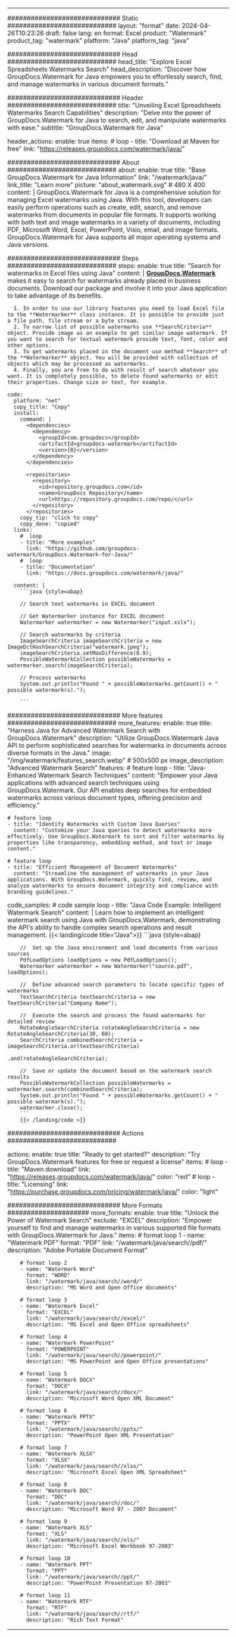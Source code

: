 
---
############################# Static ############################
layout: "format"
date:  2024-04-26T10:23:26
draft: false
lang: en
format: Excel
product: "Watermark"
product_tag: "watermark"
platform: "Java"
platform_tag: "java"

############################# Head ############################
head_title: "Explore Excel Spreadsheets Watermarks Search"
head_description: "Discover how GroupDocs.Watermark for Java empowers you to effortlessly search, find, and manage watermarks in various document formats."

############################# Header ############################
title: "Unveiling Excel Spreadsheets Watermarks Search Capabilities" 
description: "Delve into the power of GroupDocs.Watermark for Java to search, edit, and manipulate watermarks with ease."
subtitle: "GroupDocs.Watermark for Java" 

header_actions:
  enable: true
  items:
    #  loop
    - title: "Download at Maven for free"
      link: "https://releases.groupdocs.com/watermark/java/"
      
############################# About ############################
about:
    enable: true
    title: "Base GroupDocs.Watermark for Java Information"
    link: "/watermark/java/"
    link_title: "Learn more"
    picture: "about_watermark.svg" # 480 X 400
    content: |
       GroupDocs.Watermark for Java is a comprehensive solution for managing Excel watermarks using Java. With this tool, developers can easily perform operations such as create, edit, search, and remove watermarks from documents in popular file formats. It supports working with both text and image watermarks in a variety of documents, including PDF, Microsoft Word, Excel, PowerPoint, Visio, email, and image formats. GroupDocs.Watermark for Java supports all major operating systems and Java versions.

############################# Steps ############################
steps:
    enable: true
    title: "Search for watermarks in Excel files using Java"
    content: |
      **[GroupDocs.Watermark](https://products.groupdocs.com/watermark/java/)** makes it easy to search for watermarks already placed in business documents. Download our package and involve it into your Java application to take advantage of its benefits.
      
      1. In order to use our library features you need to load Excel file to the **Watermarker** class instance. It is possible to provide just a file path, file stream or a byte stream.
      2. To narrow list of possible watermarks use **SearchCriteria** object. Provide image as an example to get similar image watermark. If you want to search for textual watermark provide text, font, color and other options.
      3. To get watermarks placed in the document use method **Search** of the **Watermarker** object. You will be provided with collection of objects which may be processed as watermarks.
      4. Finally, you are free to do with result of search whatever you want. It is completely possible, to delete found watermarks or edit their properties. Change size or text, for example.
   
    code:
      platform: "net"
      copy_title: "Copy"
      install:
        command: |
          <dependencies>
            <dependency>
              <groupId>com.groupdocs</groupId>
              <artifactId>groupdocs-watermark</artifactId>
              <version>{0}</version>
            </dependency>
          </dependencies>

          <repositories>
            <repository>
              <id>repository.groupdocs.com</id>
              <name>GroupDocs Repository</name>
              <url>https://repository.groupdocs.com/repo/</url>
            </repository>
          </repositories>
        copy_tip: "click to copy"
        copy_done: "copied"
      links:
        #  loop
        - title: "More examples"
          link: "https://github.com/groupdocs-watermark/GroupDocs.Watermark-for-Java/"
        #  loop
        - title: "Documentation"
          link: "https://docs.groupdocs.com/watermark/java/"
          
      content: |
        ```java {style=abap}

        // Search text watermarks in EXCEL document

        // Get Watermarker instance for EXCEL document
        Watermarker watermarker = new Watermarker("input.xslx");

        // Search watermarks by criteria
        ImageSearchCriteria imageSearchCriteria = new ImageDctHashSearchCriteria("watermark.jpeg");
        imageSearchCriteria.setMaxDifference(0.9);
        PossibleWatermarkCollection possibleWatermarks = watermarker.search(imageSearchCriteria);

        // Process watermarks
        System.out.println("Found " + possibleWatermarks.getCount() + " possible watermark(s).");
        
        ```   
        
############################# More features ############################
more_features:
  enable: true
  title: "Harness Java for Advanced Watermark Search with GroupDocs.Watermark"
  description: "Utilize GroupDocs.Watermark Java API to perform sophisticated searches for watermarks in documents across diverse formats in the Java."
  image: "/img/watermark/features_search.webp" # 500x500 px
  image_description: "Advanced Watermark Search"
  features:
    # feature loop
    - title: "Java-Enhanced Watermark Search Techniques"
      content: "Empower your Java applications with advanced search techniques using GroupDocs.Watermark. Our API enables deep searches for embedded watermarks across various document types, offering precision and efficiency."

    # feature loop
    - title: "Identify Watermarks with Custom Java Queries"
      content: "Customize your Java queries to detect watermarks more effectively. Use GroupDocs.Watermark to sort and filter watermarks by properties like transparency, embedding method, and text or image content."

    # feature loop
    - title: "Efficient Management of Document Watermarks"
      content: "Streamline the management of watermarks in your Java applications. With GroupDocs.Watermark, quickly find, review, and analyze watermarks to ensure document integrity and compliance with branding guidelines."
      
  code_samples:
    # code sample loop
    - title: "Java Code Example: Intelligent Watermark Search"
      content: |
        Learn how to implement an intelligent watermark search using Java with GroupDocs.Watermark, demonstrating the API's ability to handle complex search operations and result management.
        {{< landing/code title="Java">}}
        ```java {style=abap}
        
        //  Set up the Java environment and load documents from various sources
        PdfLoadOptions loadOptions = new PdfLoadOptions();
        Watermarker watermarker = new Watermarker("source.pdf", loadOptions);

        //  Define advanced search parameters to locate specific types of watermarks
        TextSearchCriteria textSearchCriteria = new TextSearchCriteria("Company Name");

        //  Execute the search and process the found watermarks for detailed review
        RotateAngleSearchCriteria rotateAngleSearchCriteria = new RotateAngleSearchCriteria(30, 60);
        SearchCriteria combinedSearchCriteria = imageSearchCriteria.or(textSearchCriteria)
                                                                   .and(rotateAngleSearchCriteria);

        //  Save or update the document based on the watermark search results
        PossibleWatermarkCollection possibleWatermarks = watermarker.search(combinedSearchCriteria);
        System.out.println("Found " + possibleWatermarks.getCount() + " possible watermark(s).");
        watermarker.close();
        ```
        {{< /landing/code >}}


############################# Actions ############################

actions:
  enable: true
  title: "Ready to get started?"
  description: "Try GroupDocs.Watermark features for free or request a license"
  items:
    #  loop
    - title: "Maven download"
      link: "https://releases.groupdocs.com/watermark/java/"
      color: "red"
        #  loop
    - title: "Licensing"
      link: "https://purchase.groupdocs.com/pricing/watermark/java/"
      color: "light"


############################# More Formats #####################
more_formats:
    enable: true
    title: "Unlock the Power of Watermark Search"
    exclude: "EXCEL"
    description: "Empower yourself to find and manage watermarks in various supported file formats with GroupDocs.Watermark for Java."
    items: 
        # format loop 1
        - name: "Watermark PDF"
          format: "PDF"
          link: "/watermark/java/search//pdf/"
          description: "Adobe Portable Document Format"

        # format loop 2
        - name: "Watermark Word"
          format: "WORD"
          link: "/watermark/java/search//word/"
          description: "MS Word and Open Office documents"
          
        # format loop 3
        - name: "Watermark Excel"
          format: "EXCEL"
          link: "/watermark/java/search//excel/"
          description: "MS Excel and Open Office spreadsheets"

        # format loop 4
        - name: "Watermark PowerPoint"
          format: "POWERPOINT"
          link: "/watermark/java/search//powerpoint/"
          description: "MS PowerPoint and Open Office presentations"

        # format loop 5
        - name: "Watermark DOCX"
          format: "DOCX"
          link: "/watermark/java/search//docx/"
          description: "Microsoft Word Open XML Document"
          
        # format loop 6
        - name: "Watermark PPTX"
          format: "PPTX"
          link: "/watermark/java/search//pptx/"
          description: "PowerPoint Open XML Presentation"
          
        # format loop 7
        - name: "Watermark XLSX"
          format: "XLSX"
          link: "/watermark/java/search//xlsx/"
          description: "Microsoft Excel Open XML Spreadsheet"

        # format loop 8
        - name: "Watermark DOC"
          format: "DOC"
          link: "/watermark/java/search//doc/"
          description: "Microsoft Word 97 - 2007 Document"

        # format loop 9
        - name: "Watermark XLS"
          format: "XLS"
          link: "/watermark/java/search//xls/"
          description: "Microsoft Excel Workbook 97-2003"

        # format loop 10
        - name: "Watermark PPT"
          format: "PPT"
          link: "/watermark/java/search//ppt/"
          description: "PowerPoint Presentation 97-2003"

        # format loop 11
        - name: "Watermark RTF"
          format: "RTF"
          link: "/watermark/java/search//rtf/"
          description: "Rich Text Format"

---